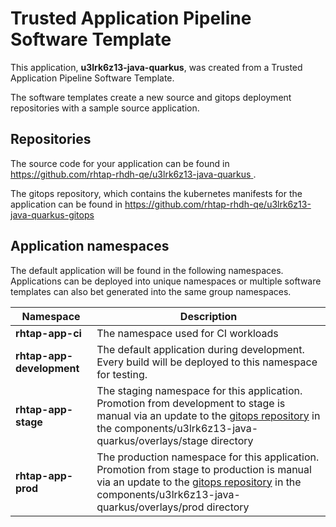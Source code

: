# Trusted Application Pipeline Software Template

This application, **u3lrk6z13-java-quarkus**, was created from a Trusted Application Pipeline Software Template.

The software templates create a new source and gitops deployment repositories with a sample source application. 

## Repositories

The source code for your application can be found in [https://github.com/rhtap-rhdh-qe/u3lrk6z13-java-quarkus ](https://github.com/rhtap-rhdh-qe/u3lrk6z13-java-quarkus ).
 
The gitops repository, which contains the kubernetes manifests for the application can be found in 
[https://github.com/rhtap-rhdh-qe/u3lrk6z13-java-quarkus-gitops ](https://github.com/rhtap-rhdh-qe/u3lrk6z13-java-quarkus-gitops ) 

## Application namespaces 

The default application will be found in the following namespaces. Applications can be deployed into unique namespaces or multiple software templates can also bet generated into the same group namespaces.  

|  Namespace   |  Description   |  
| -------- | -------- |
| **rhtap-app-ci** | The namespace used for CI workloads |
| **rhtap-app-development** | The default application during development. Every build will be deployed to this namespace for testing. |
| **rhtap-app-stage** | The staging namespace for this application. Promotion from development to stage is manual via an update to the [gitops repository](https://github.com/rhtap-rhdh-qe/u3lrk6z13-java-quarkus-gitops ) in the components/u3lrk6z13-java-quarkus/overlays/stage directory |
| **rhtap-app-prod** | The production namespace for this application. Promotion from stage to production is manual via an update to the [gitops repository](https://github.com/rhtap-rhdh-qe/u3lrk6z13-java-quarkus-gitops ) in the components/u3lrk6z13-java-quarkus/overlays/prod directory |